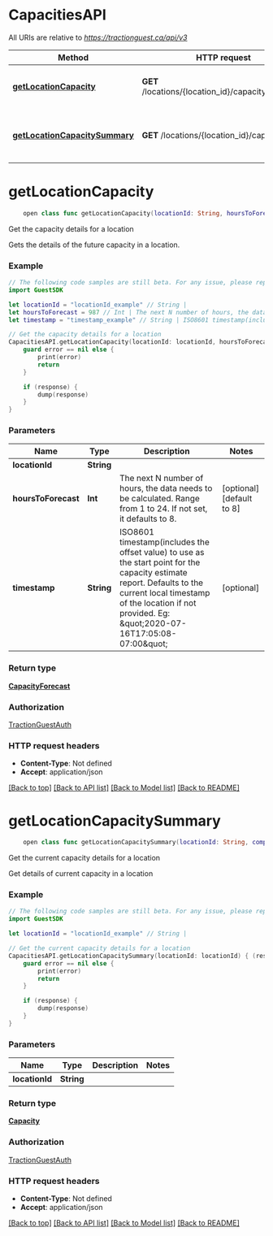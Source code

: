 # CapacitiesAPI

All URIs are relative to *https://tractionguest.ca/api/v3*

Method | HTTP request | Description
------------- | ------------- | -------------
[**getLocationCapacity**](CapacitiesAPI.md#getlocationcapacity) | **GET** /locations/{location_id}/capacity_forecasts | Get the capacity details for a location
[**getLocationCapacitySummary**](CapacitiesAPI.md#getlocationcapacitysummary) | **GET** /locations/{location_id}/capacities | Get the current capacity details for a location


# **getLocationCapacity**
```swift
    open class func getLocationCapacity(locationId: String, hoursToForecast: Int? = nil, timestamp: String? = nil, completion: @escaping (_ data: CapacityForecast?, _ error: Error?) -> Void)
```

Get the capacity details for a location

Gets the details of the future capacity in a location.

### Example 
```swift
// The following code samples are still beta. For any issue, please report via http://github.com/OpenAPITools/openapi-generator/issues/new
import GuestSDK

let locationId = "locationId_example" // String | 
let hoursToForecast = 987 // Int | The next N number of hours, the data needs to be calculated. Range from 1 to 24. If not set, it defaults to 8. (optional) (default to 8)
let timestamp = "timestamp_example" // String | ISO8601 timestamp(includes the offset value) to use as the start point for the capacity estimate report. Defaults to the current local timestamp of the location if not provided. Eg: \"2020-07-16T17:05:08-07:00\" (optional)

// Get the capacity details for a location
CapacitiesAPI.getLocationCapacity(locationId: locationId, hoursToForecast: hoursToForecast, timestamp: timestamp) { (response, error) in
    guard error == nil else {
        print(error)
        return
    }

    if (response) {
        dump(response)
    }
}
```

### Parameters

Name | Type | Description  | Notes
------------- | ------------- | ------------- | -------------
 **locationId** | **String** |  | 
 **hoursToForecast** | **Int** | The next N number of hours, the data needs to be calculated. Range from 1 to 24. If not set, it defaults to 8. | [optional] [default to 8]
 **timestamp** | **String** | ISO8601 timestamp(includes the offset value) to use as the start point for the capacity estimate report. Defaults to the current local timestamp of the location if not provided. Eg: \&quot;2020-07-16T17:05:08-07:00\&quot; | [optional] 

### Return type

[**CapacityForecast**](CapacityForecast.md)

### Authorization

[TractionGuestAuth](../README.md#TractionGuestAuth)

### HTTP request headers

 - **Content-Type**: Not defined
 - **Accept**: application/json

[[Back to top]](#) [[Back to API list]](../README.md#documentation-for-api-endpoints) [[Back to Model list]](../README.md#documentation-for-models) [[Back to README]](../README.md)

# **getLocationCapacitySummary**
```swift
    open class func getLocationCapacitySummary(locationId: String, completion: @escaping (_ data: Capacity?, _ error: Error?) -> Void)
```

Get the current capacity details for a location

Get details of current capacity in a location

### Example 
```swift
// The following code samples are still beta. For any issue, please report via http://github.com/OpenAPITools/openapi-generator/issues/new
import GuestSDK

let locationId = "locationId_example" // String | 

// Get the current capacity details for a location
CapacitiesAPI.getLocationCapacitySummary(locationId: locationId) { (response, error) in
    guard error == nil else {
        print(error)
        return
    }

    if (response) {
        dump(response)
    }
}
```

### Parameters

Name | Type | Description  | Notes
------------- | ------------- | ------------- | -------------
 **locationId** | **String** |  | 

### Return type

[**Capacity**](Capacity.md)

### Authorization

[TractionGuestAuth](../README.md#TractionGuestAuth)

### HTTP request headers

 - **Content-Type**: Not defined
 - **Accept**: application/json

[[Back to top]](#) [[Back to API list]](../README.md#documentation-for-api-endpoints) [[Back to Model list]](../README.md#documentation-for-models) [[Back to README]](../README.md)

